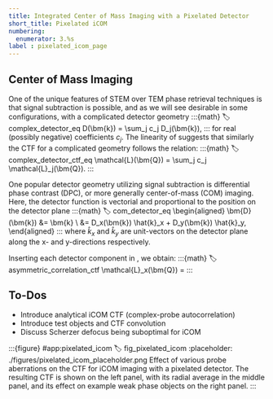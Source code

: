 ```yaml
---
title: Integrated Center of Mass Imaging with a Pixelated Detector
short_title: Pixelated iCOM
numbering:
  enumerator: 3.%s
label : pixelated_icom_page
---
```


## Center of Mass Imaging

One of the unique features of STEM over TEM phase retrieval techniques is that signal subtraction is possible, and as we will see desirable in some configurations, with a complicated detector geometry
:::{math}
:label: complex_detector_eq
D(\bm{k}) = \sum_j c_j D_j(\bm{k}),
:::
for real (possibly negative) coefficients $c_j$.
The linearity of [](#complex_ctf_eq) suggests that similarly the CTF for a complicated geometry follows the relation:
:::{math}
:label: complex_detector_ctf_eq
\mathcal{L}(\bm{Q}) = \sum_j c_j \mathcal{L}_j(\bm{Q}).
:::

One popular detector geometry utilizing signal subtraction is differential phase contrast (DPC), or more generally center-of-mass (COM) imaging.
Here, the detector function is vectorial and proportional to the position on the detector plane
:::{math}
:label: com_detector_eq
\begin{aligned}
\bm{D}(\bm{k})  &= \bm{k} \\
                &= D_x(\bm{k}) \hat{k}_x + D_y(\bm{k}) \hat{k}_y,
\end{aligned}
:::
where $\hat{k}_x$ and $\hat{k}_y$ are unit-vectors on the detector plane along the x- and y-directions respectively.

Inserting each detector component in [](#complex_ctf_eq), we obtain:
:::{math}
:label: asymmetric_correlation_ctf
\mathcal{L}_x(\bm{Q}) = 
:::

## To-Dos

- Introduce analytical iCOM CTF (complex-probe autocorrelation)
- Introduce test objects and CTF convolution
- Discuss Scherzer defocus being suboptimal for iCOM

:::{figure} #app:pixelated_icom
:label: fig_pixelated_icom
:placeholder: ./figures/pixelated_icom_placeholder.png
Effect of various probe aberrations on the CTF for iCOM imaging with a pixelated detector.
The resulting CTF is shown on the left panel, with its radial average in the middle panel, and its effect on example weak phase objects on the right panel.
:::

